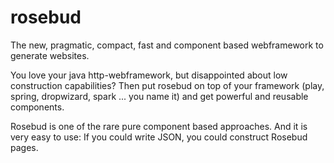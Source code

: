 # rosebud
The new, pragmatic, compact, fast and component based webframework to generate websites.


You love your java http-webframework, but disappointed about low construction capabilities?
Then put rosebud on top of your framework (play, spring, dropwizard, spark ... you name it) and get powerful and reusable components.

Rosebud is one of the rare pure component based approaches. And it is very easy to use: If you could write JSON, you could construct Rosebud pages.